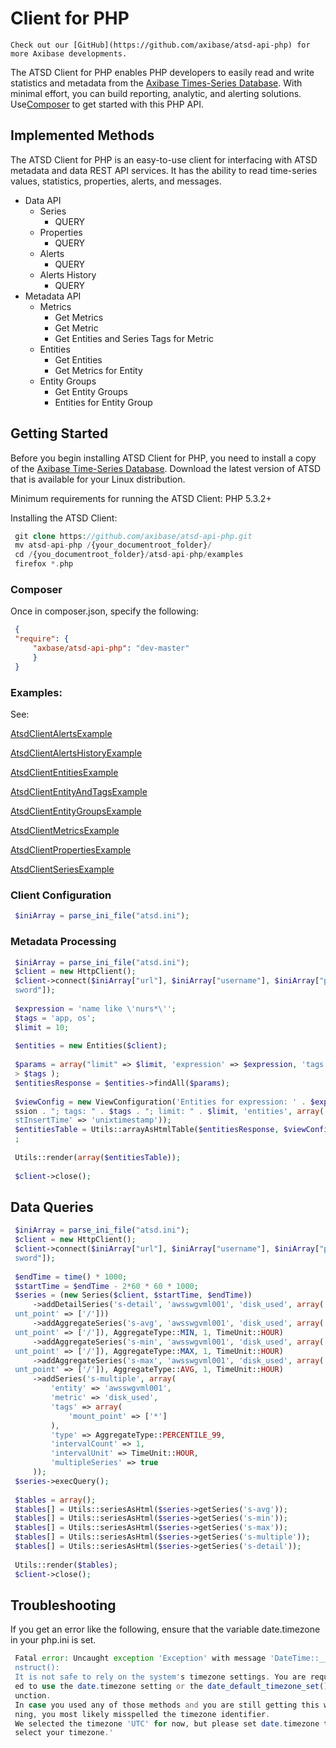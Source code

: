 # Client for PHP

    Check out our [GitHub](https://github.com/axibase/atsd-api-php) for
    more Axibase developments.

The ATSD Client for PHP enables PHP developers to easily read and write
statistics and metadata from the [Axibase Times-Series
Database](http://axibase.com/products/axibase-time-series-database/).
With minimal effort, you can build reporting, analytic, and alerting
solutions.
Use[Composer](https://packagist.org/packages/axibase/atsd-api-php) to
get started with this PHP API.

## Implemented Methods

The ATSD Client for PHP is an easy-to-use client for interfacing with
ATSD metadata and data REST API services. It has the ability to read
time-series values, statistics, properties, alerts, and messages.

-   Data API
    -   Series
        -   QUERY
    -   Properties
        -   QUERY
    -   Alerts
        -   QUERY
    -   Alerts History
        -   QUERY
-   Metadata API
    -   Metrics
        -   Get Metrics
        -   Get Metric
        -   Get Entities and Series Tags for Metric
    -   Entities
        -   Get Entities
        -   Get Metrics for Entity
    -   Entity Groups
        -   Get Entity Groups
        -   Entities for Entity Group

## Getting Started

Before you begin installing ATSD Client for PHP, you need to install a
copy of the [Axibase Time-Series
Database](http://axibase.com/products/axibase-time-series-database/).
Download the latest version of ATSD that is available for your Linux
distribution.

Minimum requirements for running the ATSD Client: PHP 5.3.2+

Installing the ATSD Client:

```php
 git clone https://github.com/axibase/atsd-api-php.git                    
 mv atsd-api-php /{your_documentroot_folder}/                             
 cd /{you_documentroot_folder}/atsd-api-php/examples                      
 firefox *.php                                                            
```

### **Composer**

Once in composer.json, specify the following:

```json
 {                                                                        
 "require": {                                                             
     "axbase/atsd-api-php": "dev-master"                                  
     }                                                                    
 }                                                                        
```

### Examples:

See:

[AtsdClientAlertsExample](http://htmlpreview.github.io/?https://github.com/axibase/atsd-api-php/blob/master/examples/AlertsExample.html)

[AtsdClientAlertsHistoryExample](http://htmlpreview.github.io/?https://github.com/axibase/atsd-api-php/blob/master/examples/AlertsHistoryExample.html)

[AtsdClientEntitiesExample](http://htmlpreview.github.io/?https://github.com/axibase/atsd-api-php/blob/master/examples/EntitiesExample.html)

[AtsdClientEntityAndTagsExample](http://htmlpreview.github.io/?https://github.com/axibase/atsd-api-php/blob/master/examples/EntityAndTagsExample.html)

[AtsdClientEntityGroupsExample](http://htmlpreview.github.io/?https://github.com/axibase/atsd-api-php/blob/master/examples/EntityGroupsExample.html)

[AtsdClientMetricsExample](http://htmlpreview.github.io/?https://github.com/axibase/atsd-api-php/blob/master/examples/MetricsExample.html)

[AtsdClientPropertiesExample](http://htmlpreview.github.io/?https://github.com/axibase/atsd-api-php/blob/master/examples/PropertiesExample.html)

[AtsdClientSeriesExample](http://htmlpreview.github.io/?https://github.com/axibase/atsd-api-php/blob/master/examples/SeriesExample.html)

### Client Configuration

```php
 $iniArray = parse_ini_file("atsd.ini");                                  
```

### Metadata Processing

```php
 $iniArray = parse_ini_file("atsd.ini");                                  
 $client = new HttpClient();                                              
 $client->connect($iniArray["url"], $iniArray["username"], $iniArray["pas 
 sword"]);                                                                
                                                                          
 $expression = 'name like \'nurs*\'';                                     
 $tags = 'app, os';                                                       
 $limit = 10;                                                             
                                                                          
 $entities = new Entities($client);                                       
                                                                          
 $params = array("limit" => $limit, 'expression' => $expression, 'tags' = 
 > $tags );                                                               
 $entitiesResponse = $entities->findAll($params);                         
                                                                          
 $viewConfig = new ViewConfiguration('Entities for expression: ' . $expre 
 ssion . "; tags: " . $tags . "; limit: " . $limit, 'entities', array('la 
 stInsertTime' => 'unixtimestamp'));                                      
 $entitiesTable = Utils::arrayAsHtmlTable($entitiesResponse, $viewConfig) 
 ;                                                                        
                                                                          
 Utils::render(array($entitiesTable));                                    
                                                                          
 $client->close();                                                        
```

## Data Queries

```php
 $iniArray = parse_ini_file("atsd.ini");                                  
 $client = new HttpClient();                                              
 $client->connect($iniArray["url"], $iniArray["username"], $iniArray["pas 
 sword"]);                                                                
                                                                          
 $endTime = time() * 1000;                                                
 $startTime = $endTime - 2*60 * 60 * 1000;                                
 $series = (new Series($client, $startTime, $endTime))                    
     ->addDetailSeries('s-detail', 'awsswgvml001', 'disk_used', array('mo 
 unt_point' => ['/']))                                                    
     ->addAggregateSeries('s-avg', 'awsswgvml001', 'disk_used', array('mo 
 unt_point' => ['/']), AggregateType::MIN, 1, TimeUnit::HOUR)             
     ->addAggregateSeries('s-min', 'awsswgvml001', 'disk_used', array('mo 
 unt_point' => ['/']), AggregateType::MAX, 1, TimeUnit::HOUR)             
     ->addAggregateSeries('s-max', 'awsswgvml001', 'disk_used', array('mo 
 unt_point' => ['/']), AggregateType::AVG, 1, TimeUnit::HOUR)             
     ->addSeries('s-multiple', array(                                     
         'entity' => 'awsswgvml001',                                      
         'metric' => 'disk_used',                                         
         'tags' => array(                                                 
             'mount_point' => ['*']                                       
         ),                                                               
         'type' => AggregateType::PERCENTILE_99,                          
         'intervalCount' => 1,                                            
         'intervalUnit' => TimeUnit::HOUR,                                
         'multipleSeries' => true                                         
     ));                                                                  
 $series->execQuery();                                                    
                                                                          
 $tables = array();                                                       
 $tables[] = Utils::seriesAsHtml($series->getSeries('s-avg'));            
 $tables[] = Utils::seriesAsHtml($series->getSeries('s-min'));            
 $tables[] = Utils::seriesAsHtml($series->getSeries('s-max'));            
 $tables[] = Utils::seriesAsHtml($series->getSeries('s-multiple'));       
 $tables[] = Utils::seriesAsHtml($series->getSeries('s-detail'));         
                                                                          
 Utils::render($tables);                                                  
 $client->close();                                                        
```

## Troubleshooting

If you get an error like the following, ensure that the variable
date.timezone in your php.ini is set.

```php
 Fatal error: Uncaught exception 'Exception' with message 'DateTime::__co 
 nstruct():                                                               
 It is not safe to rely on the system's timezone settings. You are requir 
 ed to use the date.timezone setting or the date_default_timezone_set() f 
 unction.                                                                 
 In case you used any of those methods and you are still getting this war 
 ning, you most likely misspelled the timezone identifier.                
 We selected the timezone 'UTC' for now, but please set date.timezone to  
 select your timezone.'
```
